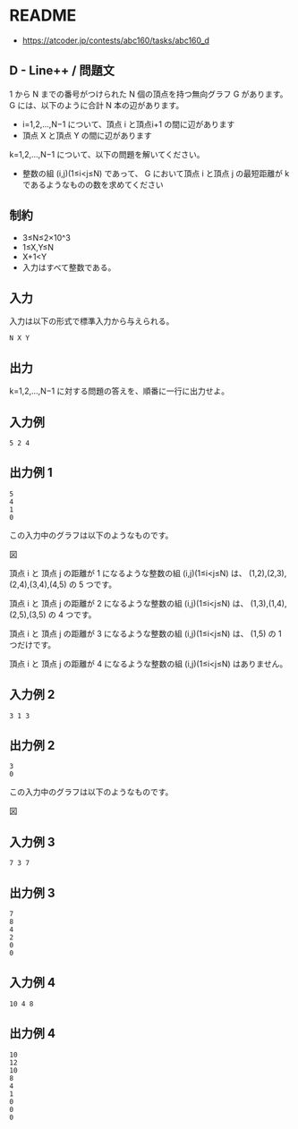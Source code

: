 # README
- <https://atcoder.jp/contests/abc160/tasks/abc160_d>
## D - Line++ / 問題文
1 から N までの番号がつけられた N 個の頂点を持つ無向グラフ G があります。
G には、以下のように合計 N 本の辺があります。

- i=1,2,...,N−1 について、頂点 i と頂点i+1 の間に辺があります
- 頂点 X と頂点 Y の間に辺があります

k=1,2,...,N−1 について、以下の問題を解いてください。

- 整数の組 (i,j)(1≤i<j≤N) であって、
  G において頂点 i と頂点 j の最短距離が k であるようなものの数を求めてください
## 制約
- 3≤N≤2×10^3
- 1≤X,Y≤N
- X+1<Y
- 入力はすべて整数である。
## 入力
入力は以下の形式で標準入力から与えられる。

```
N X Y
```
## 出力
k=1,2,...,N−1 に対する問題の答えを、順番に一行に出力せよ。
## 入力例
```
5 2 4
```
## 出力例 1
```
5
4
1
0
```

この入力中のグラフは以下のようなものです。

図

頂点 i と 頂点 j の距離が 1 になるような整数の組 (i,j)(1≤i<j≤N) は、
(1,2),(2,3),(2,4),(3,4),(4,5) の 5 つです。

頂点 i と 頂点 j の距離が 2 になるような整数の組 (i,j)(1≤i<j≤N) は、
(1,3),(1,4),(2,5),(3,5) の 4 つです。

頂点 i と 頂点 j の距離が 3 になるような整数の組 (i,j)(1≤i<j≤N) は、
(1,5) の 1 つだけです。

頂点 i と 頂点 j の距離が 4 になるような整数の組
(i,j)(1≤i<j≤N) はありません。
## 入力例 2
```
3 1 3
```
## 出力例 2
```
3
0
```

この入力中のグラフは以下のようなものです。

図

## 入力例 3
```
7 3 7
```
## 出力例 3
```
7
8
4
2
0
0
```
## 入力例 4
```
10 4 8
```
## 出力例 4
```
10
12
10
8
4
1
0
0
0
```
